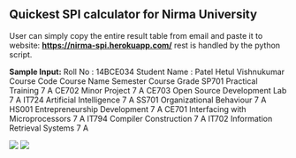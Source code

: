 ## Quickest SPI calculator for Nirma University

User can simply copy the entire result table from email and paste it to website: **https://nirma-spi.herokuapp.com/** rest is handled by the python script.

**Sample Input:** Roll No : 14BCE034	Student Name : Patel Hetul Vishnukumar   Course Code	Course Name	Semester	Course Grade SP701	Practical Training	7	A CE702	Minor Project	7	A CE703	Open Source Development Lab	7	A IT724	Artificial Intelligence	7	A SS701	Organizational Behaviour	7	A HS001	Entrepreneurship Development	7	A CE701	Interfacing with Microprocessors	7	A IT794	Compiler Construction	7	A IT702	Information Retrieval Systems	7	A

![](https://image.ibb.co/mAa6jG/1.jpg)
![](https://image.ibb.co/iwq6jG/2.jpg)
